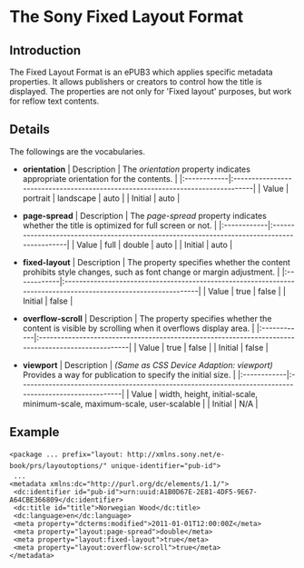 # The Sony Fixed Layout Format #

## Introduction ##

The Fixed Layout Format is an ePUB3 which applies specific metadata properties. It allows publishers or creators to control how the title is displayed.
The properties are not only for 'Fixed layout' purposes, but work for reflow text contents.


## Details ##
The followings are the vocabularies.

  * **orientation**
| Description | The _orientation_ property indicates appropriate orientation for the contents. |
|:------------|:-------------------------------------------------------------------------------|
| Value | portrait | landscape | auto |
| Initial | auto |

  * **page-spread**
| Description | The _page-spread_ property indicates whether the title is optimized for full screen or not. |
|:------------|:--------------------------------------------------------------------------------------------|
| Value | full | double | auto |
| Initial | auto |

  * **fixed-layout**
| Description |  The property specifies whether the content prohibits style changes, such as font change or margin adjustment. |
|:------------|:---------------------------------------------------------------------------------------------------------------|
| Value | true | false |
| Initial | false |

  * **overflow-scroll**
| Description | The property specifies whether the content is visible by scrolling when it overflows display area. |
|:------------|:---------------------------------------------------------------------------------------------------|
| Value | true | false |
| Initial | false |

  * **viewport**
| Description | _(Same as CSS Device Adaption: viewport)_ Provides a way for publication to specify the initial size. |
|:------------|:------------------------------------------------------------------------------------------------------|
| Value | width, height, initial-scale, minimum-scale, maximum-scale, user-scalable |
| Initial | N/A |


## Example ##

```
<package ... prefix="layout: http://xmlns.sony.net/e-book/prs/layoutoptions/" unique-identifier="pub-id">
 ...
<metadata xmlns:dc="http://purl.org/dc/elements/1.1/">
 <dc:identifier id="pub-id">urn:uuid:A1B0D67E-2E81-4DF5-9E67-A64CBE366809</dc:identifier>
 <dc:title id="title">Norwegian Wood</dc:title>
 <dc:language>en</dc:language>
 <meta property="dcterms:modified">2011-01-01T12:00:00Z</meta>
 <meta property="layout:page-spread">double</meta>
 <meta property="layout:fixed-layout">true</meta>
 <meta property="layout:overflow-scroll">true</meta> 
</metadata>
```